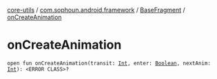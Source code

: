 [core-utils](../../index.md) / [com.sophoun.android.framework](../index.md) / [BaseFragment](index.md) / [onCreateAnimation](./on-create-animation.md)

# onCreateAnimation

`open fun onCreateAnimation(transit: `[`Int`](https://kotlinlang.org/api/latest/jvm/stdlib/kotlin/-int/index.html)`, enter: `[`Boolean`](https://kotlinlang.org/api/latest/jvm/stdlib/kotlin/-boolean/index.html)`, nextAnim: `[`Int`](https://kotlinlang.org/api/latest/jvm/stdlib/kotlin/-int/index.html)`): <ERROR CLASS>?`